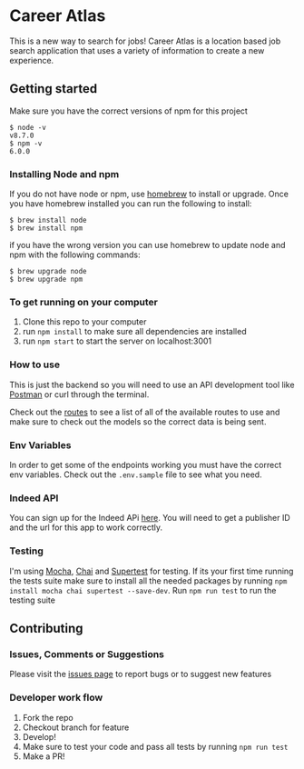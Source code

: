 # Career Atlas

This is a new way to search for jobs! Career Atlas is a location based job search application that uses a variety of information to create a new experience.

## Getting started

Make sure you have the correct versions of npm for this project

```
$ node -v
v8.7.0
$ npm -v
6.0.0
```

### Installing Node and npm
If you do not have node or npm, use [homebrew](https://brew.sh/) to install or upgrade. Once you have homebrew installed you can run the following to install:

```
$ brew install node
$ brew install npm
```

if you have the wrong version you can use homebrew to update node and npm with the following commands:

```
$ brew upgrade node
$ brew upgrade npm
```

### To get running on your computer

1. Clone this repo to your computer
2. run `npm install` to make sure all dependencies are installed
3. run `npm start` to start the server on localhost:3001

### How to use

This is just the backend so you will need to use an API development tool like [Postman](https://www.getpostman.com/) or curl through the terminal.

Check out the [routes](server/routes/routes.js) to see a list of all of the available routes to use and make sure to check out the models so the correct data is being sent.

### Env Variables
In order to get some of the endpoints working you must have the correct env variables. Check out the `.env.sample` file to see what you need.

### Indeed API
You can sign up for the Indeed APi [here](https://www.indeed.com/publisher). You will need to get a publisher ID and the url for this app to work correctly.

### Testing

I'm using [Mocha](https://mochajs.org/), [Chai](http://www.chaijs.com/) and [Supertest](https://github.com/visionmedia/supertest) for testing. If its your first time running the tests suite make sure to install all the needed packages by running `npm install mocha chai supertest --save-dev`. Run `npm run test` to run the testing suite

## Contributing

### Issues, Comments or Suggestions

Please visit the [issues page](https://github.com/Rdore88/career_atlas_node/issues) to report bugs or to suggest new features

### Developer work flow

1. Fork the repo
2. Checkout branch for feature
3. Develop!
4. Make sure to test your code and pass all tests by running `npm run test`
5. Make a PR!

